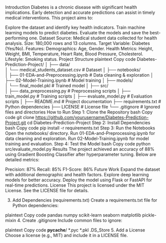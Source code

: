 Introduction
Diabetes is a chronic disease with significant health implications. Early detection and accurate predictions can assist in timely medical interventions. This project aims to:

Explore the dataset and identify key health indicators.
Train machine learning models to predict diabetes.
Evaluate the models and save the best-performing one.
Dataset
Source: Medical student data collected for health analysis.
Size: 180,000 rows and 13 columns.
Target Variable: Diabetes (Yes/No).
Features:
Demographics: Age, Gender.
Health Metrics: Height, Weight, BMI, Temperature, Heart Rate, Blood Pressure, Cholesterol.
Lifestyle: Smoking status.
Project Structure
plaintext
Copy code
Diabetes-Prediction-Project/
│
├── data/                     
│   └── medical_students_dataset.csv   # Dataset
│
├── notebooks/                
│   ├── 01-EDA-and-Preprocessing.ipynb # Data cleaning & exploration
│   ├── 02-Model-Training.ipynb        # Model training
│
├── models/                  
│   └── final_model.pkl                # Trained model
│
├── src/                      
│   ├── data_preprocessing.py          # Preprocessing scripts
│   ├── train_model.py                 # Training scripts
│   ├── evaluate_model.py              # Evaluation scripts
│
├── README.md                 # Project documentation
├── requirements.txt          # Python dependencies
├── LICENSE                   # License file
└── .gitignore                # Ignored files and directories
How to Run
Step 1: Clone the Repository
bash
Copy code
git clone https://github.com/yourusername/Diabetes-Prediction-Project.git
cd Diabetes-Prediction-Project
Step 2: Install Dependencies
bash
Copy code
pip install -r requirements.txt
Step 3: Run the Notebooks
Open the notebooks/ directory.
Run 01-EDA-and-Preprocessing.ipynb for data cleaning and exploration.
Run 02-Model-Training.ipynb for model training and evaluation.
Step 4: Test the Model
bash
Copy code
python src/evaluate_model.py
Results
The project achieved an accuracy of 88% using Gradient Boosting Classifier after hyperparameter tuning. Below are detailed metrics:

Precision: 87%
Recall: 85%
F1-Score: 86%
Future Work
Expand the dataset with additional demographic and health factors.
Explore deep learning models for better accuracy.
Deploy the model using Flask or FastAPI for real-time predictions.
License
This project is licensed under the MIT License. See the LICENSE file for details.

3. Add Dependencies (requirements.txt)
Create a requirements.txt file for Python dependencies:

plaintext
Copy code
pandas
numpy
scikit-learn
seaborn
matplotlib
pickle-mixin
4. Create .gitignore
Include common files to ignore:

plaintext
Copy code
__pycache__/
*.pyc
*.pkl
.DS_Store
5. Add a License
Choose a license (e.g., MIT) and include it in a LICENSE file.
